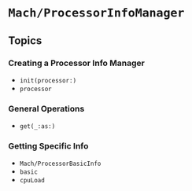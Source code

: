 # ``Mach/ProcessorInfoManager``

## Topics

### Creating a Processor Info Manager

- ``init(processor:)``
- ``processor``

### General Operations

 - ``get(_:as:)``

### Getting Specific Info

- ``Mach/ProcessorBasicInfo``
- ``basic``
- ``cpuLoad``